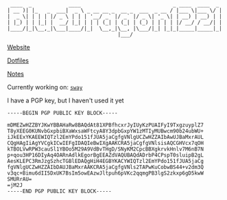
<!--
**bluedragon1221/bluedragon1221** is a ✨ _special_ ✨ repository because its `README.md` (this file) appears on your GitHub profile.
-->

```
 ____  _            ____                              _ ____  ____  _
| __ )| |_   _  ___|  _ \ _ __ __ _  __ _  ___  _ __ / |___ \|___ \/ |
|  _ \| | | | |/ _ \ | | | '__/ _` |/ _` |/ _ \| '_ \| | __) | __) | |
| |_) | | |_| |  __/ |_| | | | (_| | (_| | (_) | | | | |/ __/ / __/| |
|____/|_|\__,_|\___|____/|_|  \__,_|\__, |\___/|_| |_|_|_____|_____|_|
                                    |___/
```

[Website](https://bluedragon1221.github.io)

[Dotfiles](https://github.com/bluedragon1221/nixos)

[Notes](https://github.com/bluedragon1221/notes)

Currently working on: [`sway`](https://github.com/swaywm/sway)

I have a PGP key, but I haven't used it yet
```
-----BEGIN PGP PUBLIC KEY BLOCK-----

mDMEZwHZZBYJKwYBBAHaRw8BAQdAt81XPBfhcxrJyIUyKzPUAIFyI9TxgzuyplZ7
T8yXEEG0KUNvbGxpbiBXaWxsaWFtcyA8Y3dpbGxpYW1zMTIyMUBwcm90b24ubWU+
iJkEExYKAEEWIQTzl2EmYPdo151fJUA5jaCgfgVNlgUCZwHZZAIbAwUJBaMxrAUL
CQgHAgIiAgYVCgkICwIEFgIDAQIeBwIXgAAKCRA5jaCgfgVNlsisAQCGHVcx7qOH
kTBOLVwRPW3cauSl1YBOo5M29A9VdBvTHgD/SNyKM2CpcBBXgkrvkHnlv7M6nB7N
p+qou3HP16DIyAq4OARnAdlkEgorBgEEAZdVAQUBAQdADrbP4CPspT0sluipB2gL
AesKLEPC3RmJzgSzhcTGBlEDAQgHiH4EGBYKACYWIQTzl2EmYPdo151fJUA5jaCg
fgVNlgUCZwHZZAIbDAUJBaMxrAAKCRA5jaCgfgVNls2TAPwKuCobwBS44+v2dm3Q
v3qc+Bimu6dII5DxUK7BsIm5owEAzwJltpuh6pVKc2qqmgPB3lgS2zkxp6gD5kwW
SMURrAU=
=jM2J
-----END PGP PUBLIC KEY BLOCK-----
```
